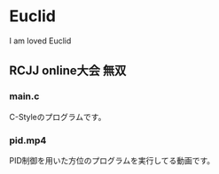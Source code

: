 # Euclid
I am loved Euclid

## RCJJ online大会 無双

### main.c
C-Styleのプログラムです。

### pid.mp4
PID制御を用いた方位のプログラムを実行してる動画です。
